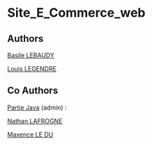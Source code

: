 # Site_E_Commerce_web

## Authors

[Basile LEBAUDY](https://github.com/Zilba26)

[Louis LEGENDRE](https://github.com/Legende2K)

## Co Authors

[Partie Java](https://github.com/Zilba26/Site_E_Commerce_Java) (admin) : 

[Nathan LAFROGNE](https://github.com/nathanlafrogne)

[Maxence LE DU](https://github.com/Maaax85)
